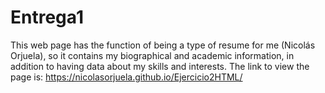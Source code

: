 # Entrega1
This web page has the function of being a type of resume for me (Nicolás Orjuela), so it contains my biographical and academic information, in addition to having data about my skills and interests.
The link to view the page is: https://nicolasorjuela.github.io/Ejercicio2HTML/
